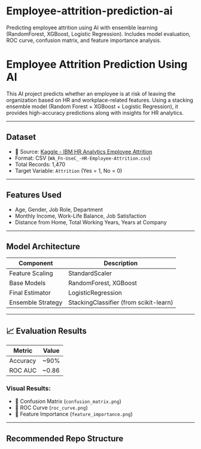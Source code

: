 # Employee-attrition-prediction-ai
Predicting employee attrition using AI with ensemble learning (RandomForest, XGBoost, Logistic Regression). Includes model evaluation, ROC curve, confusion matrix, and feature importance analysis.
# Employee Attrition Prediction Using AI

This AI project predicts whether an employee is at risk of leaving the organization based on HR and workplace-related features. Using a stacking ensemble model (Random Forest + XGBoost + Logistic Regression), it provides high-accuracy predictions along with insights for HR analytics.

---

## Dataset

- 📁 Source: [Kaggle - IBM HR Analytics Employee Attrition](https://www.kaggle.com/datasets/pavansubhasht/ibm-hr-analytics-attrition-dataset)
- Format: CSV (`WA_Fn-UseC_-HR-Employee-Attrition.csv`)
- Total Records: 1,470
- Target Variable: `Attrition` (Yes = 1, No = 0)

---

## Features Used

- Age, Gender, Job Role, Department
- Monthly Income, Work-Life Balance, Job Satisfaction
- Distance from Home, Total Working Years, Years at Company

---

## Model Architecture

| Component          | Description                           |
|--------------------|----------------------------------------|
| Feature Scaling     | StandardScaler                         |
| Base Models         | RandomForest, XGBoost                  |
| Final Estimator     | LogisticRegression                     |
| Ensemble Strategy   | StackingClassifier (from scikit-learn) |

---

## 📈 Evaluation Results

| Metric      | Value   |
|-------------|---------|
| Accuracy    | ~90%    |
| ROC AUC     | ~0.86   |

### Visual Results:
- 📘 Confusion Matrix (`confusion_matrix.png`)
- 📗 ROC Curve (`roc_curve.png`)
- 📙 Feature Importance (`feature_importance.png`)

---

## Recommended Repo Structure


